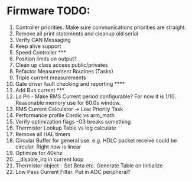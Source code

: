 # Firmware TODO:
1.  Controller priorities.  Make sure communications priorities are straight. 
2.  Remove all print statements and cleanup old serial
4.  Verify CAN Messaging
5.  Keep alive support
6.  Speed Controller ***
7.  Position limits on output?
8.  Clean up class access public/privates
10. Refactor Measurement Routines (Tasks)
12. Triple current measurements
13. Gate driver fault checking and reporting ****
15. Add Bus current ***
16. Lo Pri - Make RMS Current period configurable?  For now it is 1/10.  Reasonable memory use for 60.0s window.
20. RMS Current Calculator -> Low Priority Task
23. Performance profile Cordic vs arm_math
24. Verify optimization flags -O3 breaks something
25. Thermistor Lookup Table vs log calculate
26. Remove all HAL timers
27. Circular Buffer for general use. e.g. HDLC packet receive could be circular.  Right now is linear
28. Optimize for 40khz
29. __disable_irq in current loop
30. Thermistor object - Set Beta etc.  Generate Table on Initialize
31. Low Pass Current Filter.  Put in ADC peripheral?
